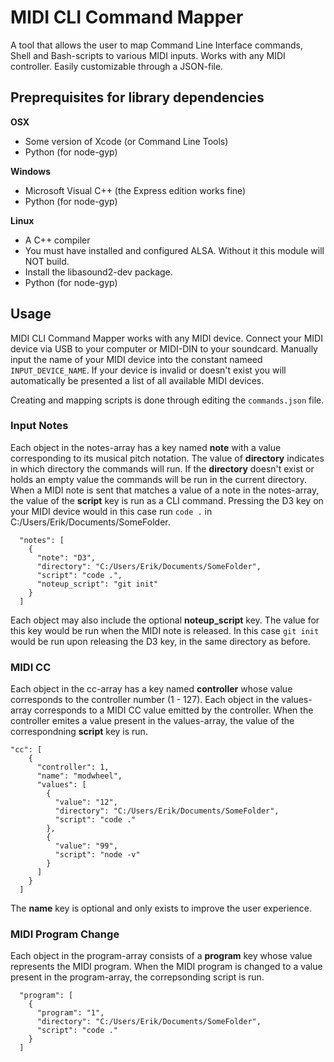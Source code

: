 # MIDI CLI Command Mapper
A tool that allows the user to map Command Line Interface commands, Shell and Bash-scripts to various MIDI inputs. Works with any MIDI controller. Easily customizable through a JSON-file.

## Preprequisites for library dependencies
**OSX**
- Some version of Xcode (or Command Line Tools)
- Python (for node-gyp)

**Windows**
- Microsoft Visual C++ (the Express edition works fine)
- Python (for node-gyp)

**Linux**
- A C++ compiler
- You must have installed and configured ALSA. Without it this module will NOT build.
- Install the libasound2-dev package.
- Python (for node-gyp)

## Usage
MIDI CLI Command Mapper works with any MIDI device. Connect your MIDI device via USB to your computer or MIDI-DIN to your soundcard.
Manually input the name of your MIDI device into the constant nameed `INPUT_DEVICE_NAME`. If your device is invalid or doesn't exist you will automatically be presented a list of all available MIDI devices.

Creating and mapping scripts is done through editing the `commands.json` file.

### Input Notes
Each object in the notes-array has a key named **note** with a value corresponding to its musical pitch notation. The value of **directory** indicates in which directory the commands will run. If the **directory** doesn't exist or holds an empty value the commands will be run in the current directory. When a MIDI note is sent that matches a value of a note in the notes-array, the value of the **script** key is run as a CLI command. Pressing the D3 key on your MIDI device would in this case run `code .` in C:/Users/Erik/Documents/SomeFolder.
```
  "notes": [
    {
      "note": "D3",
      "directory": "C:/Users/Erik/Documents/SomeFolder",
      "script": "code .",
      "noteup_script": "git init"
    }
  ]
```
Each object may also include the optional **noteup_script** key. The value for this key would be run when the MIDI note is released. In this case `git init` would be run upon releasing the D3 key, in the same directory as before.

### MIDI CC
Each object in the cc-array has a key named **controller** whose value corresponds to the controller number (1 - 127). Each object in the values-array corresponds to a MIDI CC value emitted by the controller. When the controller emites a value present in the values-array, the value of the correspondning **script** key is run.

```
"cc": [
    {
      "controller": 1,
      "name": "modwheel",
      "values": [
        {
          "value": "12",
          "directory": "C:/Users/Erik/Documents/SomeFolder",
          "script": "code ."
        },
        {
          "value": "99",
          "script": "node -v"
        }
      ]
    }
  ]
```
The **name** key is optional and only exists to improve the user experience.

### MIDI Program Change
Each object in the program-array consists of a **program** key whose value represents the MIDI program. When the MIDI program is changed to a value present in the program-array, the correpsonding script is run.

```
  "program": [
    {
      "program": "1",
      "directory": "C:/Users/Erik/Documents/SomeFolder",
      "script": "code ."
    }
  ]
```
